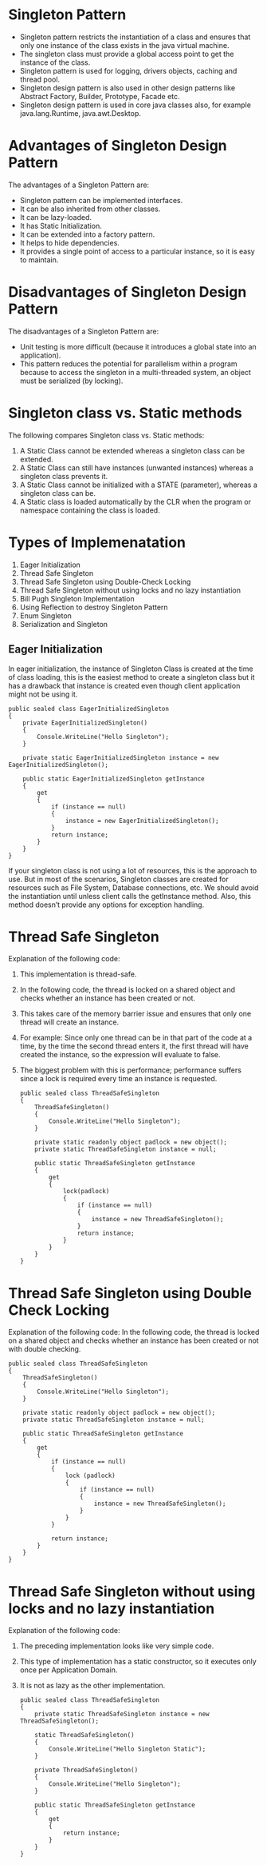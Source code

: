 # Singleton Pattern

* Singleton pattern restricts the instantiation of a class and ensures that only one instance of the class exists in the java virtual machine.
* The singleton class must provide a global access point to get the instance of the class.
* Singleton pattern is used for logging, drivers objects, caching and thread pool.
* Singleton design pattern is also used in other design patterns like Abstract Factory, Builder, Prototype, Facade etc.
* Singleton design pattern is used in core java classes also, for example java.lang.Runtime, java.awt.Desktop.

# Advantages of Singleton Design Pattern
 
The advantages of a Singleton Pattern are:
* Singleton pattern can be implemented interfaces.
* It can be also inherited from other classes.
* It can be lazy-loaded.
* It has Static Initialization.
* It can be extended into a factory pattern.
* It helps to hide dependencies.
* It provides a single point of access to a particular instance, so it is easy to maintain.

# Disadvantages of Singleton Design Pattern
 
The disadvantages of a Singleton Pattern are:
* Unit testing is more difficult (because it introduces a global state into an application).
* This pattern reduces the potential for parallelism within a program because to access the singleton in a multi-threaded system, an object must be serialized (by locking).

# Singleton class vs. Static methods
 
The following compares Singleton class vs. Static methods:
1. A Static Class cannot be extended whereas a singleton class can be extended.
2. A Static Class can still have instances (unwanted instances) whereas a singleton class prevents it.
3. A Static Class cannot be initialized with a STATE (parameter), whereas a singleton class can be.
4. A Static class is loaded automatically by the CLR when the program or namespace containing the class is loaded.

# Types of Implemenatation

1. Eager Initialization
2. Thread Safe Singleton
3. Thread Safe Singleton using Double-Check Locking
4. Thread Safe Singleton without using locks and no lazy instantiation
5. Bill Pugh Singleton Implementation
6. Using Reflection to destroy Singleton Pattern
7. Enum Singleton
8. Serialization and Singleton

## Eager Initialization

In eager initialization, the instance of Singleton Class is created at the time of class loading, this is the easiest method to create a singleton 
class but it has a drawback that instance is created even though client application might not be using it.

    public sealed class EagerInitializedSingleton
    {
        private EagerInitializedSingleton() 
        {
            Console.WriteLine("Hello Singleton");
        }

        private static EagerInitializedSingleton instance = new EagerInitializedSingleton();

        public static EagerInitializedSingleton getInstance
        {
            get
            {
                if (instance == null)
                {
                    instance = new EagerInitializedSingleton();
                }
                return instance;
            } 
        }
    }
    
If your singleton class is not using a lot of resources, this is the approach to use. But in most of the scenarios, Singleton classes are created for 
resources such as File System, Database connections, etc. We should avoid the instantiation until unless client calls the getInstance method. 
Also, this method doesn’t provide any options for exception handling.

# Thread Safe Singleton

Explanation of the following code:
1. This implementation is thread-safe.
2. In the following code, the thread is locked on a shared object and checks whether an instance has been created or not.
3. This takes care of the memory barrier issue and ensures that only one thread will create an instance.
4. For example: Since only one thread can be in that part of the code at a time, by the time the second thread enters it, the first thread will have created the instance, so the expression will evaluate to false.
5. The biggest problem with this is performance; performance suffers since a lock is required every time an instance is requested.

       public sealed class ThreadSafeSingleton
       {
           ThreadSafeSingleton()
           {
               Console.WriteLine("Hello Singleton");
           }

           private static readonly object padlock = new object();
           private static ThreadSafeSingleton instance = null;

           public static ThreadSafeSingleton getInstance
           {
               get
               {
                   lock(padlock)
                   {
                       if (instance == null)
                       {
                           instance = new ThreadSafeSingleton();
                       }
                       return instance;
                   }
               }
           }
       }

# Thread Safe Singleton using Double Check Locking

Explanation of the following code:
In the following code, the thread is locked on a shared object and checks whether an instance has been created or not with double checking.

    public sealed class ThreadSafeSingleton
    {
        ThreadSafeSingleton()
        {
            Console.WriteLine("Hello Singleton");
        }

        private static readonly object padlock = new object();
        private static ThreadSafeSingleton instance = null;

        public static ThreadSafeSingleton getInstance
        {
            get
            {
                if (instance == null)
                {
                    lock (padlock)
                    {
                        if (instance == null)
                        {
                            instance = new ThreadSafeSingleton();
                        }
                    }
                }
                
                return instance;
            }
        }
    }

# Thread Safe Singleton without using locks and no lazy instantiation
 
Explanation of the following code:
1. The preceding implementation looks like very simple code.
2. This type of implementation has a static constructor, so it executes only once per Application Domain.
3. It is not as lazy as the other implementation.

       public sealed class ThreadSafeSingleton
       {
           private static ThreadSafeSingleton instance = new ThreadSafeSingleton();
        
           static ThreadSafeSingleton()
           {
               Console.WriteLine("Hello Singleton Static");
           }

           private ThreadSafeSingleton()
           {
               Console.WriteLine("Hello Singleton");
           }

           public static ThreadSafeSingleton getInstance
           {
               get
               {
                   return instance;
               }
           }
       }
